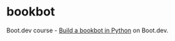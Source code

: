 # bookbot
Boot.dev course - [Build a bookbot in Python](https://www.boot.dev/courses/build-bookbot-python) on Boot.dev.
